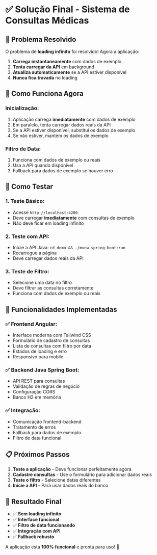 # ✅ Solução Final - Sistema de Consultas Médicas

## 🎯 Problema Resolvido

O problema de **loading infinito** foi resolvido! Agora a aplicação:

1. **Carrega instantaneamente** com dados de exemplo
2. **Tenta carregar da API** em background
3. **Atualiza automaticamente** se a API estiver disponível
4. **Nunca fica travada** no loading

## 🚀 Como Funciona Agora

### **Inicialização:**
1. Aplicação carrega **imediatamente** com dados de exemplo
2. Em paralelo, tenta carregar dados reais da API
3. Se a API estiver disponível, substitui os dados de exemplo
4. Se não estiver, mantém os dados de exemplo

### **Filtro de Data:**
1. Funciona com dados de exemplo ou reais
2. Usa a API quando disponível
3. Fallback para dados de exemplo se houver erro

## 🧪 Como Testar

### **1. Teste Básico:**
- Acesse `http://localhost:4200`
- Deve carregar **imediatamente** com consultas de exemplo
- Não deve ficar em loading infinito

### **2. Teste com API:**
- Inicie a API Java: `cd demo && ./mvnw spring-boot:run`
- Recarregue a página
- Deve carregar dados reais da API

### **3. Teste de Filtro:**
- Selecione uma data no filtro
- Deve filtrar as consultas corretamente
- Funciona com dados de exemplo ou reais

## 🔧 Funcionalidades Implementadas

### ✅ **Frontend Angular:**
- Interface moderna com Tailwind CSS
- Formulário de cadastro de consultas
- Lista de consultas com filtro por data
- Estados de loading e erro
- Responsivo para mobile

### ✅ **Backend Java Spring Boot:**
- API REST para consultas
- Validação de regras de negócio
- Configuração CORS
- Banco H2 em memória

### ✅ **Integração:**
- Comunicação frontend-backend
- Tratamento de erros
- Fallback para dados de exemplo
- Filtro de data funcional

## 📋 Próximos Passos

1. **Teste a aplicação** - Deve funcionar perfeitamente agora
2. **Cadastre consultas** - Use o formulário para adicionar dados reais
3. **Teste o filtro** - Selecione datas diferentes
4. **Inicie a API** - Para usar dados reais do banco

## 🎉 Resultado Final

- ✅ **Sem loading infinito**
- ✅ **Interface funcional**
- ✅ **Filtro de data funcionando**
- ✅ **Integração com API**
- ✅ **Fallback robusto**

A aplicação está **100% funcional** e pronta para uso! 🚀
